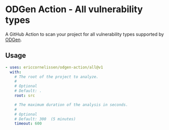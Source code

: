 # ODGen Action - All vulnerability types

A GitHub Action to scan your project for all vulnerability types supported by
[ODGen](https://github.com/Song-Li/ODGen).

## Usage

```yml
- uses: ericcornelissen/odgen-action/all@v1
  with:
    # The root of the project to analyze.
    #
    # Optional
    # Default: .
    root: src

    # The maximum duration of the analysis in seconds.
    #
    # Optional
    # Default: 300  (5 minutes)
    timeout: 600
```
